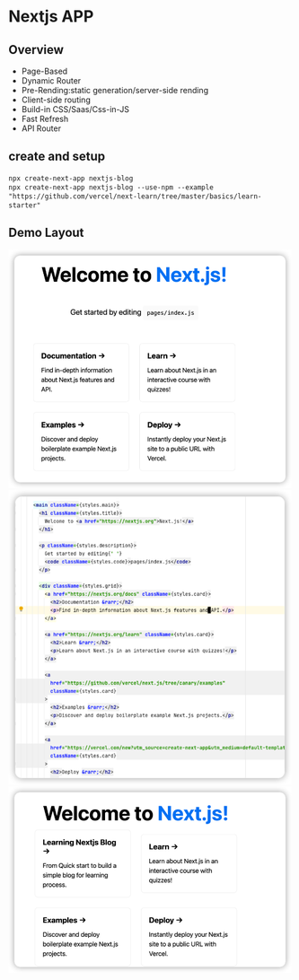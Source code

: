 # Nextjs APP

## Overview

- Page-Based
- Dynamic Router
- Pre-Rending:static generation/server-side rending
- Client-side routing
- Build-in CSS/Saas/Css-in-JS
- Fast Refresh
- API Router

## create and setup

```shell
npx create-next-app nextjs-blog
npx create-next-app nextjs-blog --use-npm --example "https://github.com/vercel/next-learn/tree/master/basics/learn-starter"
```

## Demo Layout

![img.png](img.png)
![img_1.png](img_1.png)
![img_2.png](img_2.png)




